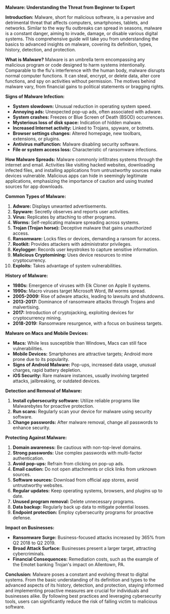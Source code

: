 **Malware: Understanding the Threat from Beginner to Expert**

**Introduction:**
Malware, short for malicious software, is a pervasive and detrimental threat that affects computers, smartphones, tablets, and networks. Similar to the way flu outbreaks can spread in seasons, malware is a constant danger, aiming to invade, damage, or disable various digital systems. This comprehensive guide will take you from understanding the basics to advanced insights on malware, covering its definition, types, history, detection, and protection.

**What is Malware?**
Malware is an umbrella term encompassing any malicious program or code designed to harm systems intentionally. Comparable to the flu's interference with the human body, malware disrupts normal computer functions. It can steal, encrypt, or delete data, alter core functions, and spy on activities without permission. The motives behind malware vary, from financial gains to political statements or bragging rights.

**Signs of Malware Infection:**
- **System slowdown:** Unusual reduction in operating system speed.
- **Annoying ads:** Unexpected pop-up ads, often associated with adware.
- **System crashes:** Freezes or Blue Screen of Death (BSOD) occurrences.
- **Mysterious loss of disk space:** Indication of hidden malware.
- **Increased Internet activity:** Linked to Trojans, spyware, or botnets.
- **Browser settings changes:** Altered homepage, new toolbars, extensions, or plugins.
- **Antivirus malfunction:** Malware disabling security software.
- **File or system access loss:** Characteristic of ransomware infections.

**How Malware Spreads:**
Malware commonly infiltrates systems through the internet and email. Activities like visiting hacked websites, downloading infected files, and installing applications from untrustworthy sources make devices vulnerable. Malicious apps can hide in seemingly legitimate applications, emphasizing the importance of caution and using trusted sources for app downloads.

**Common Types of Malware:**
1. **Adware:** Displays unwanted advertisements.
2. **Spyware:** Secretly observes and reports user activities.
3. **Virus:** Replicates by attaching to other programs.
4. **Worms:** Self-replicating malware spreading across systems.
5. **Trojan (Trojan horse):** Deceptive malware that gains unauthorized access.
6. **Ransomware:** Locks files or devices, demanding a ransom for access.
7. **Rootkit:** Provides attackers with administrator privileges.
8. **Keylogger:** Records user keystrokes to capture sensitive information.
9. **Malicious Cryptomining:** Uses device resources to mine cryptocurrency.
10. **Exploits:** Takes advantage of system vulnerabilities.

**History of Malware:**
- **1980s:** Emergence of viruses with Elk Cloner on Apple II systems.
- **1990s:** Macro viruses target Microsoft Word, IM worms spread.
- **2005-2009:** Rise of adware attacks, leading to lawsuits and shutdowns.
- **2013-2017:** Dominance of ransomware attacks through Trojans and malvertising.
- **2017:** Introduction of cryptojacking, exploiting devices for cryptocurrency mining.
- **2018-2019:** Ransomware resurgence, with a focus on business targets.

**Malware on Macs and Mobile Devices:**
- **Macs:** While less susceptible than Windows, Macs can still face vulnerabilities.
- **Mobile Devices:** Smartphones are attractive targets; Android more prone due to its popularity.
- **Signs of Android Malware:** Pop-ups, increased data usage, unusual charges, rapid battery depletion.
- **iOS Security:** Rare malware instances, usually involving targeted attacks, jailbreaking, or outdated devices.

**Detection and Removal of Malware:**
1. **Install cybersecurity software:** Utilize reliable programs like Malwarebytes for proactive protection.
2. **Run scans:** Regularly scan your device for malware using security software.
3. **Change passwords:** After malware removal, change all passwords to enhance security.

**Protecting Against Malware:**
1. **Domain awareness:** Be cautious with non-top-level domains.
2. **Strong passwords:** Use complex passwords with multi-factor authentication.
3. **Avoid pop-ups:** Refrain from clicking on pop-up ads.
4. **Email caution:** Do not open attachments or click links from unknown sources.
5. **Software sources:** Download from official app stores, avoid untrustworthy websites.
6. **Regular updates:** Keep operating systems, browsers, and plugins up to date.
7. **Unused program removal:** Delete unnecessary programs.
8. **Data backup:** Regularly back up data to mitigate potential losses.
9. **Endpoint protection:** Employ cybersecurity programs for proactive defense.

**Impact on Businesses:**
- **Ransomware Surge:** Business-focused attacks increased by 365% from Q2 2018 to Q2 2019.
- **Broad Attack Surface:** Businesses present a larger target, attracting cybercriminals.
- **Financial Consequences:** Remediation costs, such as the example of the Emotet banking Trojan's impact on Allentown, PA.

**Conclusion:**
Malware poses a constant and evolving threat to digital systems. From the basic understanding of its definition and types to the advanced aspects of its history, detection, and protection, staying informed and implementing proactive measures are crucial for individuals and businesses alike. By following best practices and leveraging cybersecurity tools, users can significantly reduce the risk of falling victim to malicious software.
